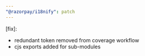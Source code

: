 ```yaml
---
"@razorpay/i18nify": patch
---
```


[fix]: 
- redundant token removed from coverage workflow
- cjs exports added for sub-modules
